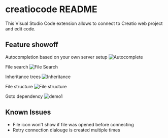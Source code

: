 # creatiocode README

This Visual Studio Code extension allows to connect to Creatio web project and edit code.

## Feature showoff
Autocompletion based on your own server setup
![Autocomplete](https://user-images.githubusercontent.com/81585996/207141932-c196c826-b81e-4e4f-bb71-7216bbd9f0a8.png)

File search
![File Search](https://user-images.githubusercontent.com/81585996/206878123-7ff1b5ef-2a94-4d6e-bd87-914e73cc9e7b.png)

Inheritance trees
![Inheritance](https://user-images.githubusercontent.com/81585996/206878140-0162163f-a36b-4cf0-b62c-769c0eb1a03f.png)

File structure
![File structure](https://user-images.githubusercontent.com/81585996/206878156-4751433d-82e2-4b71-8517-129c1163e483.png)

Goto dependency
![demo1](https://user-images.githubusercontent.com/81585996/206878216-40f29756-febc-4ee5-aaef-1e3717985573.gif)

## Known Issues

* File icon won't show if file was opened before connecting
* Retry connection dialouge is created multiple times
